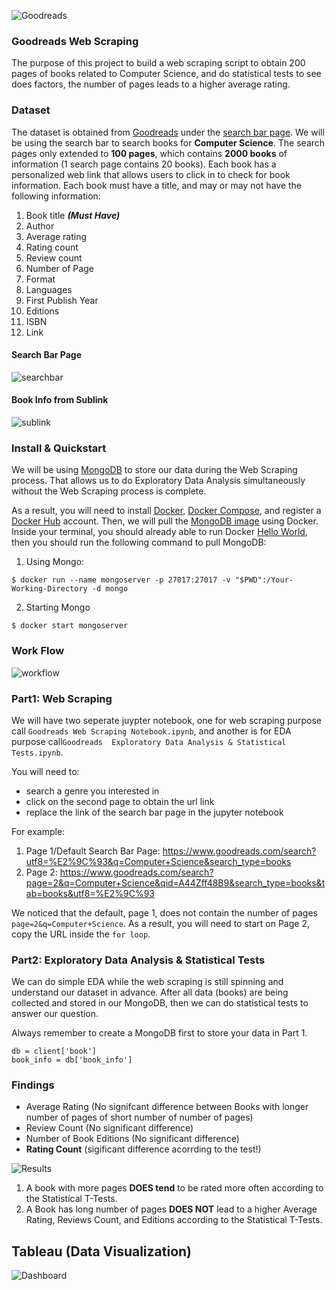 ![Goodreads](https://s2982.pcdn.co/wp-content/uploads/2020/10/goodreads-logo-700x373.jpg.optimal.jpg)
### Goodreads Web Scraping 
The purpose of this project to build a web scraping script to obtain 200 pages of books related to Computer Science, and do statistical tests to see does factors, the number of pages leads to a higher average rating.

### Dataset
The dataset is obtained from [Goodreads](https://www.goodreads.com/) under the [search bar page](https://www.goodreads.com/search?page=1&q=Computer+Science&qid=iHFbTUVsHL&search_type=books&tab=books&utf8=%E2%9C%93). We will be using the search bar to search books for **Computer Science**. The search pages only extended to **100 pages**, which contains **2000 books** of information (1 search page contains 20 books). Each book has a personalized web link that allows users to click in to check for book information. Each book must have a title, and may or may not have the following information:

1. Book title ***(Must Have)***
2. Author  
3. Average rating 
4. Rating count
5. Review count
6. Number of Page
7. Format
8. Languages
9. First Publish Year
10. Editions 
11. ISBN
12. Link

#### Search Bar Page
![searchbar](https://raw.githubusercontent.com/HailinDu/Goodreads-Web-Scraping/main/Images/Search_Bar.PNG?token=AMMQHZOMCIEMTPYNS26ZZQ3AKMCNS)
#### Book Info from Sublink
![sublink](https://raw.githubusercontent.com/HailinDu/Goodreads-Web-Scraping/main/Images/Book_Sublink_Info.PNG?token=AMMQHZKCA3WVG7YUQIULHH3AKMCPW)

### Install & Quickstart
We will be using [MongoDB](https://www.mongodb.com/) to store our data during the Web Scraping process. That allows us to do Exploratory Data Analysis simultaneously without the Web Scraping process is complete. 

As a result, you will need to install [Docker](https://docs.docker.com/get-docker/), [Docker Compose](https://docs.docker.com/compose/install/), and register a [Docker Hub](https://hub.docker.com/) account. Then, we will pull the [MongoDB image](https://hub.docker.com/_/mongo) using Docker. Inside your terminal, you should already able to run Docker [Hello World](https://hub.docker.com/_/hello-world), then you should run the following command to pull MongoDB:
1. Using Mongo:

```$ docker run --name mongoserver -p 27017:27017 -v "$PWD":/Your-Working-Directory -d mongo```

2. Starting Mongo

```$ docker start mongoserver```


### Work Flow
![workflow](https://raw.githubusercontent.com/HailinDu/Goodreads-Web-Scraping/main/Images/WorkFlow.PNG?token=AMMQHZNZMGIIF33755QGPOLAKMCOY)

### Part1: Web Scraping
We will have two seperate juypter notebook, one for web scraping purpose call ```Goodreads Web Scraping Notebook.ipynb```, and another is for EDA purpose call```Goodreads  Exploratory Data Analysis & Statistical Tests.ipynb```.

You will need to:
* search a genre you interested in
* click on the second page to obtain the url link
* replace the link of the search bar page in the jupyter notebook

For example:
1. Page 1/Default Search Bar Page: https://www.goodreads.com/search?utf8=%E2%9C%93&q=Computer+Science&search_type=books
2. Page 2: https://www.goodreads.com/search?page=2&q=Computer+Science&qid=A44Zff48B9&search_type=books&tab=books&utf8=%E2%9C%93

We noticed that the default, page 1, does not contain the number of pages ```page=2&q=Computer+Science```. As a result, you will need to start on Page 2, copy the URL inside the `for loop`.

### Part2: Exploratory Data Analysis & Statistical Tests
We can do simple EDA while the web scraping is still spinning and understand our dataset in advance. After all data (books) are being collected and stored in our MongoDB, then we can do statistical tests to answer our question. 

Always remember to create a MongoDB first to store your data in Part 1.

```client = MongoClient('localhost', 27017)
db = client['book']
book_info = db['book_info']
```

### Findings
* Average Rating (No signifcant difference between Books with longer number of pages of short number of number of pages)
* Review Count (No significant difference)
* Number of Book Editions (No significant difference)
* **Rating Count** (sigificant difference acorrding to the test!)

![Results](https://raw.githubusercontent.com/HailinDu/Goodreads-Web-Scraping/main/Images/T-Test_Results.PNG?token=AMMQHZLD4TUP4O23FABR6ULAKMCRA)
1. A book with more pages **DOES tend** to be rated more often according to the Statistical T-Tests.
2. A Book has long number of pages **DOES NOT** lead to a higher Average Rating, Reviews Count, and Editions according to the Statistical T-Tests.

## Tableau (Data Visualization)
![Dashboard](https://raw.githubusercontent.com/HailinDu/Goodreads-Web-Scraping/main/Images/Tableau_Dashboard.png?token=AMMQHZJJ3JSDADSA6NAHQWDAKMBRS)
